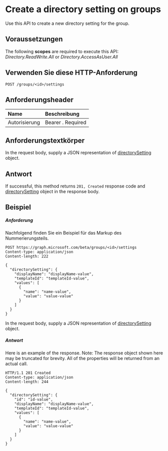 # <a name="create-a-directory-setting-on-groups"></a>Create a directory setting on groups

Use this API to create a new directory setting for the group.
## <a name="prerequisites"></a>Voraussetzungen
The following **scopes** are required to execute this API: *Directory.ReadWrite.All* or *Directory.AccessAsUser.All*
## <a name="http-request"></a>Verwenden Sie diese HTTP-Anforderung
<!-- { "blockType": "ignored" } -->
```http
POST /groups/<id>/settings
```
## <a name="request-headers"></a>Anforderungsheader
| Name       | Beschreibung|
|:---------------|:----------|
| Autorisierung  | Bearer <token>. Required|

## <a name="request-body"></a>Anforderungstextkörper
In the request body, supply a JSON representation of [directorySetting](../resources/directorysetting.md) object.


## <a name="response"></a>Antwort
If successful, this method returns `201, Created` response code and [directorySetting](../resources/directorysetting.md) object in the response body.

## <a name="example"></a>Beispiel
##### <a name="request"></a>Anforderung
Nachfolgend finden Sie ein Beispiel für das Markup des Nummerierungsteils.
<!-- {
  "blockType": "request",
  "name": "create_directorysetting_from_group"
}-->
```http
POST https://graph.microsoft.com/beta/groups/<id>/settings
Content-type: application/json
Content-length: 222

{
  "directorySetting": {
    "displayName": "displayName-value",
    "templateId": "templateId-value",
    "values": [
      {
        "name": "name-value",
        "value": "value-value"
      }
    ]
  }
}
```
In the request body, supply a JSON representation of [directorySetting](../resources/directorysetting.md) object.
##### <a name="response"></a>Antwort
Here is an example of the response. Note: The response object shown here may be truncated for brevity. All of the properties will be returned from an actual call.
<!-- {
  "blockType": "response",
  "truncated": true,
  "@odata.type": "microsoft.graph.directorySetting"
} -->
```http
HTTP/1.1 201 Created
Content-type: application/json
Content-length: 244

{
  "directorySetting": {
    "id": "id-value",
    "displayName": "displayName-value",
    "templateId": "templateId-value",
    "values": [
      {
        "name": "name-value",
        "value": "value-value"
      }
    ]
  }
}
```

<!-- uuid: 8fcb5dbc-d5aa-4681-8e31-b001d5168d79
2015-10-25 14:57:30 UTC -->
<!-- {
  "type": "#page.annotation",
  "description": "Create directorySetting",
  "keywords": "",
  "section": "documentation",
  "tocPath": ""
}-->